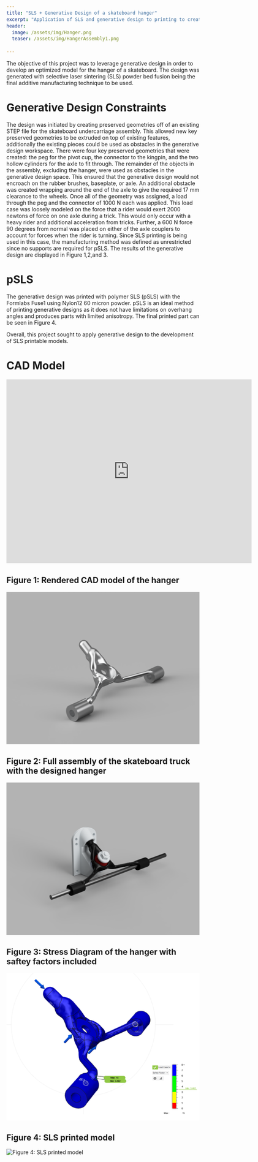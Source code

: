 ```yaml
---
title: "SLS + Generative Design of a skateboard hanger"
excerpt: "Application of SLS and generative design to printing to create a skateboard hanger"
header:
  image: /assets/img/Hanger.png
  teaser: /assets/img/HangerAssembly1.png
   
---
```


The objective of this project was to leverage generative design in order to develop an optimized model for the hanger of a skateboard. The design was generated with selective laser sintering  (SLS) powder bed fusion being the final additive manufacturing technique to be used. 

# Generative Design Constraints

The design was initiated by creating preserved geometries off of an existing STEP file for the skateboard undercarriage assembly. This allowed new key preserved geometries to be extruded on top of existing features, additionally the existing pieces could be used as obstacles in the generative design workspace. There were four key preserved geometries that were created: the peg for the pivot cup, the connector to the kingpin, and the two hollow cylinders for the axle to fit through. The remainder of the objects in the assembly, excluding the hanger, were used as obstacles in the generative design space. This ensured that the generative design would not encroach on the rubber brushes, baseplate, or axle. An additional obstacle was created wrapping around the end of the axle to give the required 17 mm clearance to the wheels. Once all of the geometry was assigned, a load through the peg and the connector of 1000 N each was applied. This load case was loosely modeled on the force that a rider would exert  2000 newtons of force on one axle during a trick. This would only occur with a heavy rider and additional acceleration from tricks. Further, a 600 N force 90 degrees from normal was placed on either of the axle couplers to account for forces when the rider is turning. Since SLS printing is being used in this case, the manufacturing method was defined as unrestricted since no supports are required for pSLS. The results of the generative design are displayed in Figure 1,2,and 3. 

# pSLS

The generative design was printed with polymer SLS (pSLS) with the Formlabs Fuse1 using Nylon12 60 micron powder. pSLS is an ideal method of printing generative designs as it does not have limitations on overhang angles and produces parts with limited anisotropy. The final printed part can be seen in Figure 4.


Overall, this project sought to apply generative design to the development of SLS printable models. 


# CAD Model
<iframe src="https://vanderbilt643.autodesk360.com/shares/public/SH512d4QTec90decfa6e5f43cc7128a5806f?mode=embed" width="640" height="480" allowfullscreen="true" webkitallowfullscreen="true" mozallowfullscreen="true"  frameborder="0"></iframe>

## Figure 1: Rendered CAD model of the hanger

![Figure 1: Rendered CAD model of the hanger)](/assets/img/Hanger.png)

## Figure 2: Full assembly of the skateboard truck with the designed hanger
![Figure 2: Full assembly of the skateboard truck with the designed hanger](/assets/img/HangerAssembly1.png)

## Figure 3: Stress Diagram of the hanger with saftey factors included
![Figure 3: Stress Diagram of the hanger with saftey factors included](/assets/img/StressDiagramHanger.png)


## Figure 4: SLS printed model
![Figure 4: SLS printed model](/assets/img/Fluidic1.jpg)


